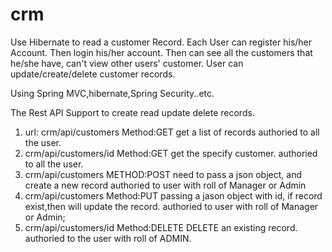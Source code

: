 # crm
Use Hibernate to read a customer Record.
Each User can register his/her Account. Then login his/her account.
Then can see all the customers that he/she have, can't view other users' customer.
User can update/create/delete customer records.

Using Spring MVC,hibernate,Spring Security..etc.

The Rest API Support to create read update delete records.
 1. url: crm/api/customers 
         Method:GET
    get a list of records
    authoried to all the user.
 2. crm/api/customers/id
    Method:GET
    get the specify customer.
    authoried to all the user.
 3. crm/api/customers
    METHOD:POST
    need to pass a json object, and create a new record
    authoried to user with roll of Manager or Admin
 4. crm/api/customers
    Method:PUT
    passing a jason object with id, if record exist,then will update the record.
    authoried to user with roll of Manager or Admin;
 5. crm/api/customers/id
    Method:DELETE
    DELETE an existing record.
    authoried to the user with roll of ADMIN.
    
    
  

